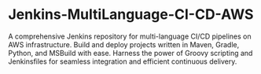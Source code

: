 # Jenkins-MultiLanguage-CI-CD-AWS
 A comprehensive Jenkins repository for multi-language CI/CD pipelines on AWS infrastructure. Build and deploy projects written in Maven, Gradle, Python, and MSBuild with ease. Harness the power of Groovy scripting and Jenkinsfiles for seamless integration and efficient continuous delivery.
